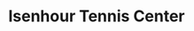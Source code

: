 ---
events:
- building: Isenhour Tennis Center
  categories: isenhour-tennis-center
  description: Irwin Holmes became co-captain of the tennis team, making him the first
    African American athletics team captain at NC State.
  event_decade: '1960'
  event_id: '0'
  excerpt: Irwin Holmes became co-captain of the tennis team, making him the first
    African American athletics team captain at NC State.
  image id (orig): '0012024'
  image_caption: Irwin Holmes on tennis court
  image_id: '0012024'
  image_link: https://d.lib.ncsu.edu/collections/catalog/ua023_004-004-am0027-000-021
  start_date: 01/01/1960
  title: First African American Athletics Team Captain
  year: '1960'
- building: Isenhour Tennis Center
  categories: isenhour-tennis-center
  description: President Obama announced the establishment of the Next Generation
    Power Electronics Innovation Institute, based at NC State, with $140 million in
    federal funding including $70 million from the Department of Energy.
  event_decade: '2010'
  event_id: '46'
  excerpt: President Obama announced the establishment of the Next Generation Power
    Electronics Innovation Institute, based at NC State, with $140 million in federal
    funding including $70 million from the Department of Energy.
  image id (orig): funk_tennisCenter
  image_caption: J. W. Isenhour Tennis Center
  image_id: funk_tennisCenter
  image_link: https://d.lib.ncsu.edu/collections/catalog/funk_tennisCenter
  start_date: 01/15/2014
  title: President Barack Obama visits
  year: '2014'
- audio_id: sa-rwb-004
  building: Isenhour Tennis Center
  categories: isenhour-tennis-center
  description: African American student Irwin Holmes joined the tennis team, making
    it the first integrated athletic team at State College.
  event_decade: '1950'
  event_id: '49'
  excerpt: African American student Irwin Holmes joined the tennis team, making it
    the first integrated athletic team at State College.
  image id (orig): '0012024'
  image_caption: Irwin Holmes on tennis court
  image_id: '0012024'
  image_link: https://d.lib.ncsu.edu/collections/catalog/ua023_004-004-am0027-000-021
  redirect_from: /events/57/index.html
  start_date: 01/01/1957
  title: First Integrated Athletic Team
  year: '1957'
lat: '35.788336'
layout: post
leafleticon: /demostite/assets/leaflet/img/group.svg
lng: '-78.681077'
order: 18
permalink: places/isenhour-tennis-center/
place: isenhour-tennis-center
title: Isenhour Tennis Center

---